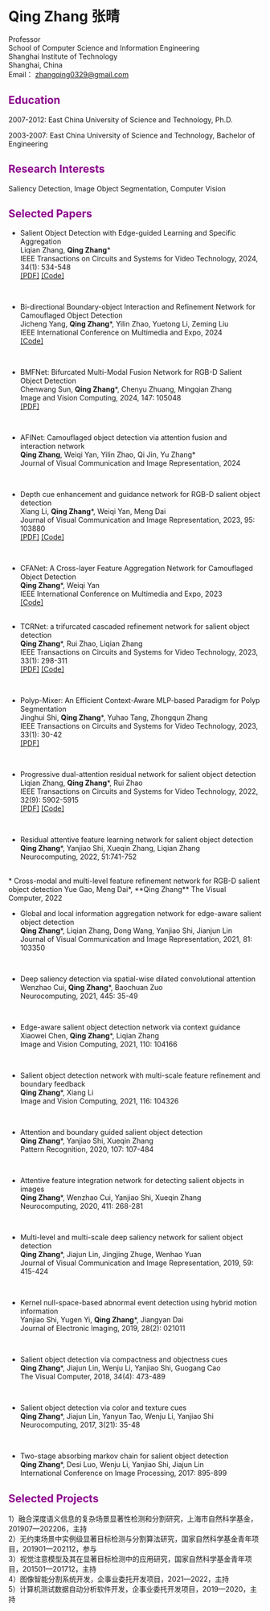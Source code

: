 # **Qing Zhang 张晴**   

Professor     
School of Computer Science and Information Engineering  
Shanghai Institute of Technology  
Shanghai, China  
Email： zhangqing0329@gmail.com  


## **<font color="#8B008B">Education</font>**
2007-2012: East China University of Science and Technology, Ph.D.

2003-2007: East China University of Science and Technology, Bachelor of Engineering


## **<font color="#8B008B">Research Interests</font>**
Saliency Detection, Image Object Segmentation, Computer Vision


## **<font color="#8B008B">Selected Papers</font>**  
* Salient Object Detection with Edge-guided Learning and Specific Aggregation  
Liqian Zhang, **Qing Zhang***  
IEEE Transactions on Circuits and Systems for Video Technology, 2024, 34(1): 534-548   
[\[PDF\]](https://ieeexplore.ieee.org/document/10155248)  [\[Code\]](https://github.com/ZhangQing0329/ELSANet)        
<br/>

* Bi-directional Boundary-object Interaction and Refinement Network for Camouflaged Object Detection  
Jicheng Yang, **Qing Zhang***, Yilin Zhao, Yuetong Li, Zeming Liu  
IEEE International Conference on Multimedia and Expo, 2024   
[\[Code\]](https://github.com/Jcogito/BIRNet)      
<br/>


* BMFNet: Bifurcated Multi-Modal Fusion Network for RGB-D Salient Object Detection  
Chenwang Sun, **Qing Zhang***, Chenyu Zhuang, Mingqian Zhang  
Image and Vision Computing, 2024, 147: 105048  
[\[PDF\]](https://www.sciencedirect.com/science/article/abs/pii/S0262885624001525)  
<br/>  

* AFINet: Camouflaged object detection via attention fusion and interaction network  
**Qing Zhang**, Weiqi Yan, Yilin Zhao, Qi Jin, Yu Zhang*  
Journal of Visual Communication and Image Representation, 2024  
<br/>

* Depth cue enhancement and guidance network for RGB-D salient object detection  
Xiang Li, **Qing Zhang***, Weiqi Yan, Meng Dai  
Journal of Visual Communication and Image Representation, 2023, 95: 103880  
[\[PDF\]](https://authors.elsevier.com/sd/article/S1047-3203(23)00130-X)  [\[Code\]](https://github.com/ZhangQing0329/DEGNet)       
<br/> 

* CFANet: A Cross-layer Feature Aggregation Network for Camouflaged Object Detection  
**Qing Zhang***, Weiqi Yan  
IEEE International Conference on Multimedia and Expo, 2023  
[\[Code\]](https://github.com/ZhangQing0329/CFANet)
<br/><br/>

* TCRNet: a trifurcated cascaded refinement network for salient object detection  
**Qing Zhang***, Rui Zhao, Liqian Zhang  
IEEE Transactions on Circuits and Systems for Video Technology, 2023, 33(1): 298-311  
[\[PDF\]](https://ieeexplore.ieee.org/document/9861608/)  [\[Code\]](https://github.com/ZhangQing0329/TCRNet)   
<br/>
     
* Polyp-Mixer: An Efficient Context-Aware MLP-based Paradigm for Polyp Segmentation  
Jinghui Shi, **Qing Zhang***, Yuhao Tang, Zhongqun Zhang  
IEEE Transactions on Circuits and Systems for Video Technology, 2023, 33(1): 30-42   
[\[PDF\]](https://ieeexplore.ieee.org/document/9852486/)  
<br/>

* Progressive dual-attention residual network for salient object detection  
Liqian Zhang, **Qing Zhang***, Rui Zhao  
IEEE Transactions on Circuits and Systems for Video Technology, 2022, 32(9): 5902-5915   
[\[PDF\]](https://ieeexplore.ieee.org/document/9745960/) [\[Code\]](https://github.com/ZhangQing0329/PDRNet)  
<br/>   


* Residual attentive feature learning network for salient object detection  
**Qing Zhang***, Yanjiao Shi, Xueqin Zhang, Liqian Zhang  
Neurocomputing, 2022, 51:741-752  
<br/>  
* Cross-modal and multi-level feature refinement network for RGB-D salient object detection  
Yue Gao, Meng Dai*, **Qing Zhang**  
The Visual Computer, 2022  
<br/>

* Global and local information aggregation network for edge-aware salient object detection  
**Qing Zhang***, Liqian Zhang, Dong Wang, Yanjiao Shi, Jianjun Lin  
Journal of Visual Communication and Image Representation, 2021, 81: 103350   
<br/>

* Deep saliency detection via spatial-wise dilated convolutional attention  
Wenzhao Cui, **Qing Zhang***, Baochuan Zuo  
Neurocomputing, 2021, 445: 35-49  
<br/>

* Edge-aware salient object detection network via context guidance  
Xiaowei Chen, **Qing Zhang***, Liqian Zhang  
Image and Vision Computing, 2021, 110: 104166   
<br/>

* Salient object detection network with multi-scale feature  refinement and boundary feedback   
**Qing Zhang***, Xiang Li   
Image and Vision Computing, 2021, 116: 104326  
<br/>

* Attention and boundary guided salient object detection   
**Qing Zhang***, Yanjiao Shi, Xueqin Zhang  
Pattern Recognition, 2020, 107: 107-484  
<br/>

* Attentive feature integration network for detecting salient objects in images    
**Qing Zhang***, Wenzhao Cui, Yanjiao Shi, Xueqin Zhang    
Neurocomputing, 2020, 411: 268-281  
<br/>

* Multi-level and multi-scale deep saliency network for salient object detection  
**Qing Zhang***, Jiajun Lin, Jingjing Zhuge, Wenhao Yuan    
Journal of Visual Communication and Image Representation, 2019, 59: 415-424  
<br/>

* Kernel null-space-based abnormal event detection using hybrid motion information  
Yanjiao Shi, Yugen Yi, **Qing Zhang***, Jiangyan Dai   
Journal of Electronic Imaging, 2019, 28(2): 021011  
<br/>

* Salient object detection via compactness and objectness cues   
**Qing Zhang***, Jiajun Lin, Wenju Li, Yanjiao Shi, Guogang Cao  
The Visual Computer, 2018, 34(4): 473-489  
<br/>

* Salient object detection via color and texture cues  
**Qing Zhang***, Jiajun Lin, Yanyun Tao, Wenju Li, Yanjiao Shi    
Neurocomputing, 2017, 3(21): 35-48  
<br/>

* Two-stage absorbing markov chain for salient object detection   
**Qing Zhang***, Desi Luo, Wenju Li, Yanjiao Shi, Jiajun Lin    
International Conference on Image Processing, 2017: 895-899  

## **<font color="#8B008B">Selected Projects</font>**

1）融合深度语义信息的复杂场景显著性检测和分割研究，上海市自然科学基金，201907—202206，主持  
2）无约束场景中实例级显著目标检测与分割算法研究，国家自然科学基金青年项目，201901—202112，参与  
3）视觉注意模型及其在显著目标检测中的应用研究，国家自然科学基金青年项目，201501—201712，主持  
4）图像智能分割系统开发，企事业委托开发项目，2021—2022，主持  
5）计算机测试数据自动分析软件开发，企事业委托开发项目，2019—2020，主持
